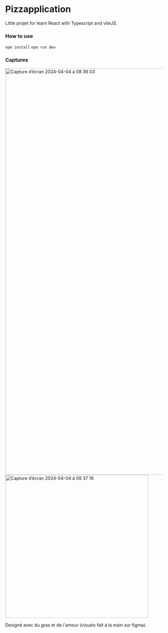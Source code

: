 # Pizzapplication

Little projet for learn React with Typescript and viteJS.

### How to use
```npm install```
``` npm run dev ```

### Captures 
<img width="1299" alt="Capture d’écran 2024-04-04 à 08 36 03" src="https://github.com/LedruRomane/pizza/assets/113915173/845bdccf-6b34-4b41-8425-4f2aa36f42d9">

<img width="457" alt="Capture d’écran 2024-04-04 à 08 37 16" src="https://github.com/LedruRomane/pizza/assets/113915173/d204bf81-4153-4236-9d64-88335697cfdf">

Designé avec du gras et de l'amour (visuels fait à la main sur figma).
